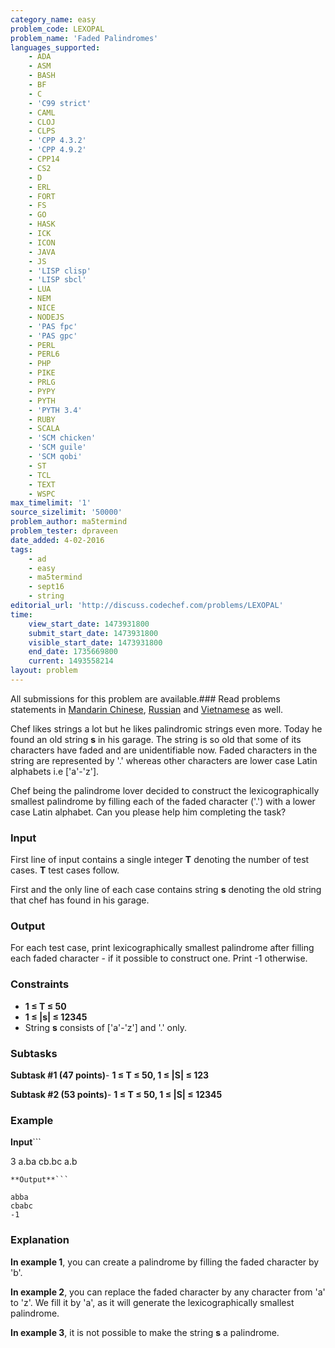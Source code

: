 ```yaml
---
category_name: easy
problem_code: LEXOPAL
problem_name: 'Faded Palindromes'
languages_supported:
    - ADA
    - ASM
    - BASH
    - BF
    - C
    - 'C99 strict'
    - CAML
    - CLOJ
    - CLPS
    - 'CPP 4.3.2'
    - 'CPP 4.9.2'
    - CPP14
    - CS2
    - D
    - ERL
    - FORT
    - FS
    - GO
    - HASK
    - ICK
    - ICON
    - JAVA
    - JS
    - 'LISP clisp'
    - 'LISP sbcl'
    - LUA
    - NEM
    - NICE
    - NODEJS
    - 'PAS fpc'
    - 'PAS gpc'
    - PERL
    - PERL6
    - PHP
    - PIKE
    - PRLG
    - PYPY
    - PYTH
    - 'PYTH 3.4'
    - RUBY
    - SCALA
    - 'SCM chicken'
    - 'SCM guile'
    - 'SCM qobi'
    - ST
    - TCL
    - TEXT
    - WSPC
max_timelimit: '1'
source_sizelimit: '50000'
problem_author: ma5termind
problem_tester: dpraveen
date_added: 4-02-2016
tags:
    - ad
    - easy
    - ma5termind
    - sept16
    - string
editorial_url: 'http://discuss.codechef.com/problems/LEXOPAL'
time:
    view_start_date: 1473931800
    submit_start_date: 1473931800
    visible_start_date: 1473931800
    end_date: 1735669800
    current: 1493558214
layout: problem
---
```

All submissions for this problem are available.###  Read problems statements in [Mandarin Chinese](http://www.codechef.com/download/translated/SEPT16/mandarin/LEXOPAL.pdf), [Russian](http://www.codechef.com/download/translated/SEPT16/russian/LEXOPAL.pdf) and [Vietnamese](http://www.codechef.com/download/translated/SEPT16/vietnamese/LEXOPAL.pdf) as well.

Chef likes strings a lot but he likes palindromic strings even more. Today he found an old string **s** in his garage. The string is so old that some of its characters have faded and are unidentifiable now. Faded characters in the string are represented by '.' whereas other characters are lower case Latin alphabets i.e \['a'-'z'\].

Chef being the palindrome lover decided to construct the lexicographically smallest palindrome by filling each of the faded character ('.') with a lower case Latin alphabet. Can you please help him completing the task?

### Input

First line of input contains a single integer **T** denoting the number of test cases. **T** test cases follow.

First and the only line of each case contains string **s** denoting the old string that chef has found in his garage.

### Output

For each test case, print lexicographically smallest palindrome after filling each faded character - if it possible to construct one. Print -1 otherwise.

### Constraints

- **1 ≤ T ≤ 50**
- **1 ≤ |s| ≤ 12345**
- String **s** consists of \['a'-'z'\] and '.' only.

### Subtasks

**Subtask #1 (47 points)**- **1 ≤ T ≤ 50, 1 ≤ |S| ≤ 123**

**Subtask #2 (53 points)**- **1 ≤ T ≤ 50, 1 ≤ |S| ≤ 12345**

### Example

**Input**```

3
a.ba
cb.bc
a.b


```
**Output**```

abba
cbabc
-1

```
### Explanation

**In example 1**, you can create a palindrome by filling the faded character by 'b'.

**In example 2**, you can replace the faded character by any character from 'a' to 'z'. We fill it by 'a', as it will generate the lexicographically smallest palindrome.

**In example 3**, it is not possible to make the string **s** a palindrome.